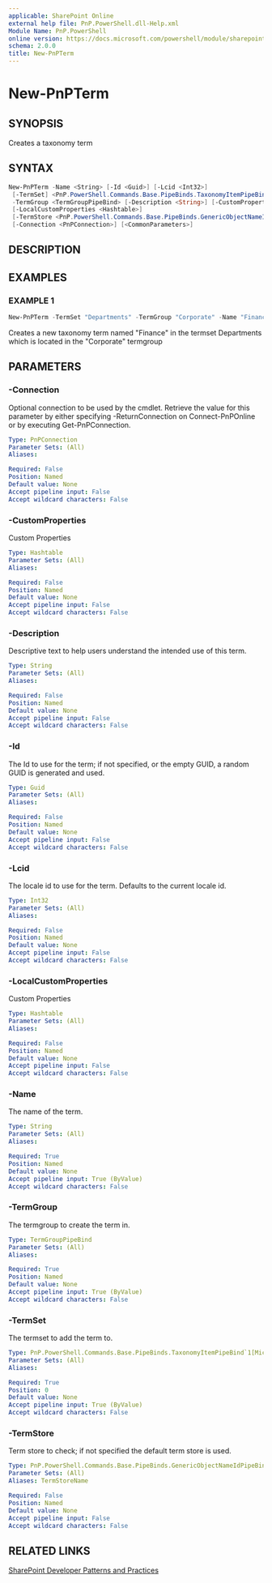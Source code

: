```yaml
---
applicable: SharePoint Online
external help file: PnP.PowerShell.dll-Help.xml
Module Name: PnP.PowerShell
online version: https://docs.microsoft.com/powershell/module/sharepoint-pnp/new-pnpterm
schema: 2.0.0
title: New-PnPTerm
---
```


# New-PnPTerm

## SYNOPSIS
Creates a taxonomy term

## SYNTAX

```powershell
New-PnPTerm -Name <String> [-Id <Guid>] [-Lcid <Int32>]
 [-TermSet] <PnP.PowerShell.Commands.Base.PipeBinds.TaxonomyItemPipeBind`1[Microsoft.SharePoint.Client.Taxonomy.TermSet]>
 -TermGroup <TermGroupPipeBind> [-Description <String>] [-CustomProperties <Hashtable>]
 [-LocalCustomProperties <Hashtable>]
 [-TermStore <PnP.PowerShell.Commands.Base.PipeBinds.GenericObjectNameIdPipeBind`1[Microsoft.SharePoint.Client.Taxonomy.TermStore]>]
 [-Connection <PnPConnection>] [<CommonParameters>]
```

## DESCRIPTION

## EXAMPLES

### EXAMPLE 1
```powershell
New-PnPTerm -TermSet "Departments" -TermGroup "Corporate" -Name "Finance"
```

Creates a new taxonomy term named "Finance" in the termset Departments which is located in the "Corporate" termgroup

## PARAMETERS

### -Connection
Optional connection to be used by the cmdlet. Retrieve the value for this parameter by either specifying -ReturnConnection on Connect-PnPOnline or by executing Get-PnPConnection.

```yaml
Type: PnPConnection
Parameter Sets: (All)
Aliases:

Required: False
Position: Named
Default value: None
Accept pipeline input: False
Accept wildcard characters: False
```

### -CustomProperties
Custom Properties

```yaml
Type: Hashtable
Parameter Sets: (All)
Aliases:

Required: False
Position: Named
Default value: None
Accept pipeline input: False
Accept wildcard characters: False
```

### -Description
Descriptive text to help users understand the intended use of this term.

```yaml
Type: String
Parameter Sets: (All)
Aliases:

Required: False
Position: Named
Default value: None
Accept pipeline input: False
Accept wildcard characters: False
```

### -Id
The Id to use for the term; if not specified, or the empty GUID, a random GUID is generated and used.

```yaml
Type: Guid
Parameter Sets: (All)
Aliases:

Required: False
Position: Named
Default value: None
Accept pipeline input: False
Accept wildcard characters: False
```

### -Lcid
The locale id to use for the term. Defaults to the current locale id.

```yaml
Type: Int32
Parameter Sets: (All)
Aliases:

Required: False
Position: Named
Default value: None
Accept pipeline input: False
Accept wildcard characters: False
```

### -LocalCustomProperties
Custom Properties

```yaml
Type: Hashtable
Parameter Sets: (All)
Aliases:

Required: False
Position: Named
Default value: None
Accept pipeline input: False
Accept wildcard characters: False
```

### -Name
The name of the term.

```yaml
Type: String
Parameter Sets: (All)
Aliases:

Required: True
Position: Named
Default value: None
Accept pipeline input: True (ByValue)
Accept wildcard characters: False
```

### -TermGroup
The termgroup to create the term in.

```yaml
Type: TermGroupPipeBind
Parameter Sets: (All)
Aliases:

Required: True
Position: Named
Default value: None
Accept pipeline input: True (ByValue)
Accept wildcard characters: False
```

### -TermSet
The termset to add the term to.

```yaml
Type: PnP.PowerShell.Commands.Base.PipeBinds.TaxonomyItemPipeBind`1[Microsoft.SharePoint.Client.Taxonomy.TermSet]
Parameter Sets: (All)
Aliases:

Required: True
Position: 0
Default value: None
Accept pipeline input: True (ByValue)
Accept wildcard characters: False
```

### -TermStore
Term store to check; if not specified the default term store is used.

```yaml
Type: PnP.PowerShell.Commands.Base.PipeBinds.GenericObjectNameIdPipeBind`1[Microsoft.SharePoint.Client.Taxonomy.TermStore]
Parameter Sets: (All)
Aliases: TermStoreName

Required: False
Position: Named
Default value: None
Accept pipeline input: False
Accept wildcard characters: False
```

## RELATED LINKS

[SharePoint Developer Patterns and Practices](https://aka.ms/sppnp)